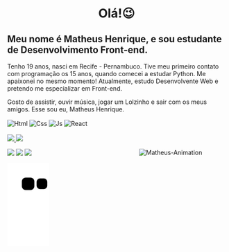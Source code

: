 <h1 align="center">
    Olá!😉
</h1>

## Meu nome é Matheus Henrique, e sou estudante de Desenvolvimento Front-end.

Tenho 19 anos, nasci em Recife - Pernambuco. Tive meu primeiro contato 
com programação os 15 anos, quando comecei a estudar Python. Me 
apaixonei no mesmo momento! Atualmente, estudo Desenvolvente Web 
e pretendo me especializar em Front-end. 

Gosto de assistir, ouvir música, jogar um Lolzinho e sair com os meus amigos. 
Esse sou eu, Matheus Henrique. 

<div>
    <img align="center" alt="Html" height="30" width="110" src="https://img.shields.io/badge/HTML5-E34F26?style=for-the-badge&logo=html5&logoColor=white">
    <img align="center" alt="Css" height="30" width="100" src="https://img.shields.io/badge/CSS3-1572B6?style=for-the-badge&logo=css3&logoColor=white">
    <img align="center" alt="Js" height="30" width="100" src="https://img.shields.io/badge/JavaScript-F7DF1E?style=for-the-badge&logo=javascript&logoColor=black">
    <img align="center" alt="React" height="30" width="100" src="https://img.shields.io/badge/React-20232A?style=for-the-badge&logo=react&logoColor=61DAFB">
</div>
<br>
<div>
  <a href="https://github.com/mateushenriquedasilva">
  <img height="180em" src="https://github-readme-stats.vercel.app/api?username=mateushenriquedasilva&show_icons=true&theme=dracula&include_all_commits=true&count_private=true"/>
  <img height="180em" src="https://github-readme-stats.vercel.app/api/top-langs/?username=mateushenriquedasilva&layout=compact&langs_count=7&theme=dracula"/>
</div>
    
<div style="display:inline_block">
<a href="https://picasion.com/"><img align="right" src="https://i.picasion.com/pic91/fa0fc733ee415d12b2de2f0e8c979b1e.gif" width="200" height="200" border="0" alt="Matheus-Animation"/></a>
    
  <a href="https://www.linkedin.com/in/matheus-henrique-54a673197" target="_blank"><img src="https://img.shields.io/badge/-LinkedIn-%230077B5?style=for-the-badge&logo=linkedin&logoColor=white" target="_blank"></a> 
  <a href="https://www.instagram.com/themateusreal/" target="_blank"><img src="https://img.shields.io/badge/Instagram-E4405F?style=for-the-badge&logo=instagram&logoColor=white" target="_blank"></a>
    <a href="mailto:matheushenriquedasilvaa.2021@gmail.com" target="_blank"><img src="https://img.shields.io/badge/Gmail-D14836?style=for-the-badge&logo=gmail&logoColor=white" target="_blank"></a>
 
  ![Snake animation](https://github.com/mateushenriquedasilva/mateushenriquedasilva/blob/output/github-contribution-grid-snake.svg)
 
</div>
